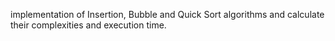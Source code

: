  
 implementation of Insertion, Bubble and Quick Sort algorithms and calculate their complexities and execution time.